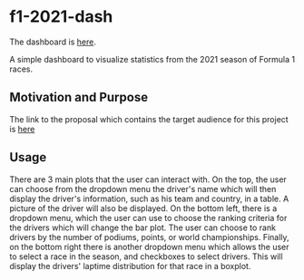# f1-2021-dash

The dashboard is [here](https://f1-2021-dash-app.onrender.com/).

A simple dashboard to visualize statistics from the 2021 season of Formula 1 races. 

## Motivation and Purpose

The link to the proposal which contains the target audience for this project is [here](https://github.com/UBC-MDS/f1-2021-analysis/blob/main/reports/proposal.md)

## Usage

There are 3 main plots that the user can interact with. On the top, the user can choose from the dropdown menu the driver's name which will then display the driver's information, such as his team and country, in a table. A picture of the driver will also be displayed. On the bottom left, there is a dropdown menu, which the user can use to choose the ranking criteria for the drivers which will change the bar plot. The user can choose to rank drivers by the number of podiums, points, or world championships. Finally, on the bottom right there is another dropdown menu which allows the user to select a race in the season, and checkboxes to select drivers. This will display the drivers' laptime distribution for that race in a boxplot.

